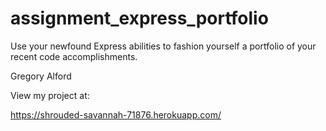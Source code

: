 # assignment_express_portfolio
Use your newfound Express abilities to fashion yourself a portfolio of your recent code accomplishments.


Gregory Alford

View my project at:

https://shrouded-savannah-71876.herokuapp.com/
